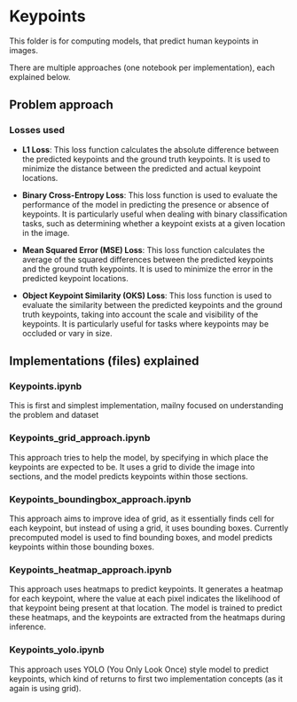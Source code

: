 # Keypoints
This folder is for computing models, that predict human keypoints in images.  

There are multiple approaches (one notebook per implementation), each explained below.


## Problem approach
### Losses used
- **L1 Loss**: This loss function calculates the absolute difference between the predicted keypoints and the ground truth keypoints. It is used to minimize the distance between the predicted and actual keypoint locations.

- **Binary Cross-Entropy Loss**: This loss function is used to evaluate the performance of the model in predicting the presence or absence of keypoints. It is particularly useful when dealing with binary classification tasks, such as determining whether a keypoint exists at a given location in the image.

- **Mean Squared Error (MSE) Loss**: This loss function calculates the average of the squared differences between the predicted keypoints and the ground truth keypoints. It is used to minimize the error in the predicted keypoint locations.

- **Object Keypoint Similarity (OKS) Loss**: This loss function is used to evaluate the similarity between the predicted keypoints and the ground truth keypoints, taking into account the scale and visibility of the keypoints. It is particularly useful for tasks where keypoints may be occluded or vary in size.



## Implementations (files) explained

### Keypoints.ipynb
This is first and simplest implementation, mailny focused on understanding the problem and dataset

### Keypoints_grid_approach.ipynb
This approach tries to help the model, by specifying in which place the keypoints are expected to be. It uses a grid to divide the image into sections, and the model predicts keypoints within those sections.

### Keypoints_boundingbox_approach.ipynb
This approach aims to improve idea of grid, as it essentially finds cell for each keypoint, but instead of using a grid, it uses bounding boxes. Currently precomputed model is used to find bounding boxes, and model predicts keypoints within those bounding boxes.  

### Keypoints_heatmap_approach.ipynb
This approach uses heatmaps to predict keypoints. It generates a heatmap for each keypoint, where the value at each pixel indicates the likelihood of that keypoint being present at that location. The model is trained to predict these heatmaps, and the keypoints are extracted from the heatmaps during inference.

### Keypoints_yolo.ipynb
This approach uses YOLO (You Only Look Once) style model to predict keypoints, which kind of returns to first two implementation concepts (as it again is using grid).  

